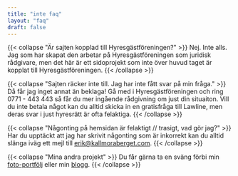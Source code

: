 ```yaml
---
title: "inte faq"
layout: "faq"
draft: false
---
```


{{< collapse "Är sajten kopplad till Hyresgästföreningen?" >}}
Nej. Inte alls. Jag som har skapat den arbetar på Hyresgästföreningen som juridisk rådgivare, men det här är ett sidoprojekt som inte över huvud taget är kopplat till Hyresgästföreningen.
{{< /collapse >}}

{{< collapse "Sajten räcker inte till. Jag har inte fått svar på min fråga." >}}
Då får jag inget annat än beklaga! Gå med i Hyresgästföreningen och ring 0771 - 443 443 så får du mer ingående rådgivning om just din situaiton. Vill du inte betala något kan du alltid skicka in en gratisfråga till Lawline, men deras svar i just hyresrätt är ofta felaktiga.
{{< /collapse >}}

{{< collapse "Någonting på hemsidan är felaktigt // trasigt, vad gör jag?" >}}
Har du upptäckt att jag har skrivit någonting som är inkorrekt kan du alltid slänga iväg ett mejl till erik@kallmoraberget.com. 
{{< /collapse >}}

{{< collapse "Mina andra projekt" >}}
Du får gärna ta en sväng förbi min [foto-portfölj](https://kallmoraberget.com) eller min [blogg](https://analogriktning.kallmoraberget.com).
{{< /collapse >}}